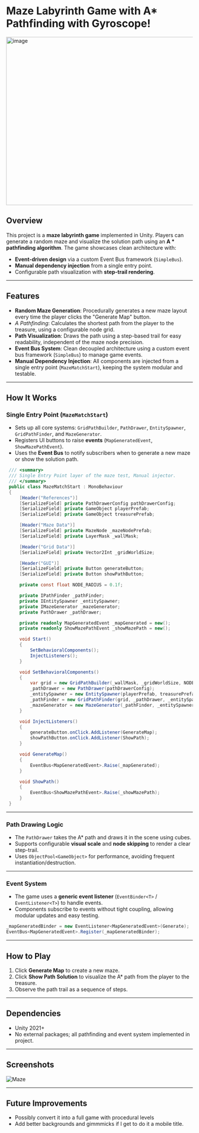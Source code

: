 # Maze Labyrinth Game with A* Pathfinding with Gyroscope!

<img width="731" height="453" alt="image" src="https://github.com/user-attachments/assets/d7448f48-20af-4e2e-9d40-8f8bbe4e64a3" />

## Overview

This project is a **maze labyrinth game** implemented in Unity. Players can generate a random maze and visualize the solution path using an **A * pathfinding algorithm**. The game showcases clean architecture with:

- **Event-driven design** via a custom Event Bus framework (`SimpleBus`).
- **Manual dependency injection** from a single entry point.
- Configurable path visualization with **step-trail rendering**.

---

## Features

- **Random Maze Generation**: Procedurally generates a new maze layout every time the player clicks the "Generate Map" button.
- *A Pathfinding*: Calculates the shortest path from the player to the treasure, using a configurable node grid.
- **Path Visualization**: Draws the path using a step-based trail for easy readability, independent of the maze node precision.
- **Event Bus System**: Clean decoupled architecture using a custom event bus framework (`SimpleBus`) to manage game events.
- **Manual Dependency Injection**: All components are injected from a single entry point (`MazeMatchStart`), keeping the system modular and testable.

---

## How It Works

### Single Entry Point (`MazeMatchStart`)

- Sets up all core systems: `GridPathBuilder`, `PathDrawer`, `EntitySpawner`, `GridPathFinder`, and `MazeGenerator`.
- Registers UI buttons to raise **events** (`MapGeneratedEvent`, `ShowMazePathEvent`).
- Uses the **Event Bus** to notify subscribers when to generate a new maze or show the solution path.

```csharp
 /// <summary>
 /// Single Entry Point layer of the maze test, Manual injector.
 /// </summary>
 public class MazeMatchStart : MonoBehaviour
 {
     [Header("References")]
     [SerializeField] private PathDrawerConfig pathDrawerConfig;
     [SerializeField] private GameObject playerPrefab;
     [SerializeField] private GameObject treasurePrefab;

     [Header("Maze Data")]
     [SerializeField] private MazeNode _mazeNodePrefab;
     [SerializeField] private LayerMask _wallMask;

     [Header("Grid Data")]
     [SerializeField] private Vector2Int _gridWorldSize;

     [Header("GUI")]
     [SerializeField] private Button generateButton;
     [SerializeField] private Button showPathButton;

     private const float NODE_RADIUS = 0.1f;

     private IPathFinder _pathFinder;
     private IEntitySpawner _entitySpawner;
     private IMazeGenerator _mazeGenerator;
     private PathDrawer _pathDrawer;

     private readonly MapGeneratedEvent _mapGenerated = new();
     private readonly ShowMazePathEvent _showMazePath = new();

     void Start()
     {
         SetBehavioralComponents();
         InjectListeners();
     }

     void SetBehavioralComponents()
     {
         var grid = new GridPathBuilder(_wallMask, _gridWorldSize, NODE_RADIUS, transform);
         _pathDrawer = new PathDrawer(pathDrawerConfig);
         _entitySpawner = new EntitySpawner(playerPrefab, treasurePrefab);
         _pathFinder = new GridPathFinder(grid, _pathDrawer, _entitySpawner);
         _mazeGenerator = new MazeGenerator(_pathFinder, _entitySpawner, _gridWorldSize, _mazeNodePrefab);
     }

     void InjectListeners()
     {
         generateButton.onClick.AddListener(GenerateMap);
         showPathButton.onClick.AddListener(ShowPath);
     }

     void GenerateMap()
     {
         EventBus<MapGeneratedEvent>.Raise(_mapGenerated);
     }

     void ShowPath()
     {
         EventBus<ShowMazePathEvent>.Raise(_showMazePath);
     }
 }
```

---

### Path Drawing Logic

- The `PathDrawer` takes the A* path and draws it in the scene using cubes.
- Supports configurable **visual scale** and **node skipping** to render a clear step-trail.
- Uses `ObjectPool<GameObject>` for performance, avoiding frequent instantiation/destruction.

---

### Event System

- The game uses a **generic event listener** (`EventBinder<T>` / `EventListener<T>`) to handle events.
- Components subscribe to events without tight coupling, allowing modular updates and easy testing.

```csharp
_mapGeneratedBinder = new EventListener<MapGeneratedEvent>(Generate);
EventBus<MapGeneratedEvent>.Register(_mapGeneratedBinder);

```

---

## How to Play

1. Click **Generate Map** to create a new maze.
2. Click **Show Path Solution** to visualize the A* path from the player to the treasure.
3. Observe the path trail as a sequence of steps.

---

## Dependencies

- Unity 2021+
- No external packages; all pathfinding and event system implemented in project.

---

## Screenshots

![Maze](https://github.com/user-attachments/assets/d391e65d-07da-4f27-bc54-262731cb8128)

---

## Future Improvements

- Possibly convert it into a full game with procedural levels
- Add better backgrounds and gimmmicks if I get to do it a mobile title.
